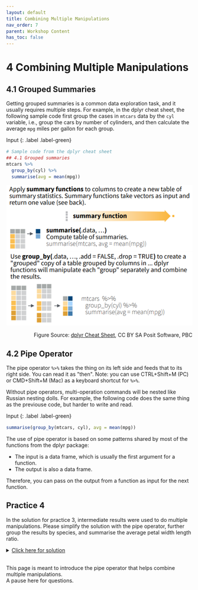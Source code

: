 ```yaml
---
layout: default  
title: Combining Multiple Manipulations  
nav_order: 7  
parent: Workshop Content  
has_toc: false  
---
```


# 4 Combining Multiple Manipulations 

## 4.1 Grouped Summaries

Getting grouped summaries is a common data exploration task, and it usually requires multiple steps. For example, in the dplyr cheat sheet, the following sample code first group the cases in `mtcars` data by the `cyl` variable, i.e., group the cars by number of cylinders, and then calculate the average `mpg` miles per gallon for each group. 

Input
{: .label .label-green}
```r
# Sample code from the dplyr cheat sheet
## 4.1 Grouped summaries
mtcars %>%
  group_by(cyl) %>%
  summarise(avg = mean(mpg))
```

![implicit](images/summarise_cases.png)
![implicit](images/grouped_summary.png)
<div style="text-align: right">
	<p>Figure Source: <a href="https://raw.githubusercontent.com/rstudio/cheatsheets/main/data-transformation.pdf">dplyr Cheat Sheet</a>, CC BY SA Posit Software, PBC</p>
</div>


## 4.2 Pipe Operator

The pipe operator `%>%` takes the thing on its left side and feeds that to its right side. You can read it as "then".
Note: you can use CTRL+Shift+M (PC) or CMD+Shift+M (Mac) as a keyboard shortcut for `%>%`. 

Without pipe operators, multi-operation commands will be nested like Russian nesting dolls. For example, the following code does the same thing as the previouse code, but harder to write and read.

Input
{: .label .label-green}
```r
summarise(group_by(mtcars, cyl), avg = mean(mpg))
```

The use of pipe operator is based on some patterns shared by most of the functions from the dplyr package:
* The input is a data frame, which is usually the first argument for a function.
* The output is also a data frame.  

Therefore, you can pass on the output from a function as input for the next function.

## Practice 4
In the solution for practice 3, intermediate results were used to do multiple manipulations. Please simplify the solution with the pipe operator, further group the results by species, and summarise the average petal width length ratio.
<details>
	<summary><u>Click here for solution</u></summary>
	<div style="border: thin grey 1px; background-color: #eeebee; padding:15px;">
		<p>
		iris %>% <br>
          mutate(Petal.Width.Length.Ratio = Petal.Width/Petal.Length) %>% <br>
          select(Species, Petal.Width.Length.Ratio) %>% <br>
          group_by(Species) %>% <br>
          summarise(ave_ratio = mean(Petal.Width.Length.Ratio))
		</p>
    </div>
</details> 
&nbsp;    
&nbsp;    



This page is meant to introduce the pipe operator that helps combine multiple manipulations.  
A pause here for questions.
